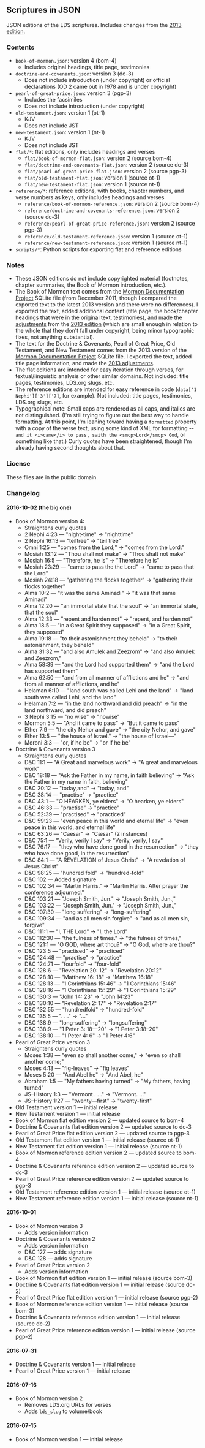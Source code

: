 ## Scriptures in JSON

JSON editions of the LDS scriptures. Includes changes from the [2013 edition](https://www.lds.org/scriptures/new-edition?lang=eng).


### Contents

- `book-of-mormon.json`: version 4 (bom-4)
    - Includes original headings, title page, testimonies
- `doctrine-and-covenants.json`: version 3 (dc-3)
    - Does not include introduction (under copyright) or official declarations (OD 2 came out in 1978 and is under copyright)
- `pearl-of-great-price.json`: version 3 (pgp-3)
    - Includes the facsimiles
    - Does not include introduction (under copyright)
- `old-testament.json`: version 1 (ot-1)
    - KJV
    - Does not include JST
- `new-testament.json`: version 1 (nt-1)
    - KJV
    - Does not include JST
- `flat/*`: flat editions, only includes headings and verses
    - `flat/book-of-mormon-flat.json`: version 2 (source bom-4)
    - `flat/doctrine-and-covenants-flat.json`: version 2 (source dc-3)
    - `flat/pearl-of-great-price-flat.json`: version 2 (source pgp-3)
    - `flat/old-testament-flat.json`: version 1 (source ot-1)
    - `flat/new-testament-flat.json`: version 1 (source nt-1)
- `reference/*`: reference editions, with books, chapter numbers, and verse numbers as keys, only includes headings and verses
    - `reference/book-of-mormon-reference.json`: version 2 (source bom-4)
    - `reference/doctrine-and-covenants-reference.json`: version 2 (source dc-3)
    - `reference/pearl-of-great-price-reference.json`: version 2 (source pgp-3)
    - `reference/old-testament-reference.json`: version 1 (source ot-1)
    - `reference/new-testament-reference.json`: version 1 (source nt-1)
- `scripts/*`: Python scripts for exporting flat and reference editions


### Notes

- These JSON editions do not include copyrighted material (footnotes, chapter summaries, the Book of Mormon introduction, etc.).
- The Book of Mormon text comes from the [Mormon Documentation Project](http://scriptures.nephi.org/) SQLite file (from December 2011, though I compared the exported text to the latest 2013 version and there were no differences). I exported the text, added additional content (title page, the book/chapter headings that were in the original text, testimonies), and made the [adjustments](https://www.lds.org/scriptures/adjustments?lang=eng) from the [2013 edition](https://www.lds.org/scriptures/new-edition?lang=eng) (which are small enough in relation to the whole that they don't fall under copyright, being minor typographic fixes, not anything substantial).
- The text for the Doctrine & Covenants, Pearl of Great Price, Old Testament, and New Testament comes from the 2013 version of the [Mormon Documentation Project](http://scriptures.nephi.org/) SQLite file. I exported the text, added title page information, and made the [2013 adjustments](https://www.lds.org/scriptures/adjustments?lang=eng).
- The flat editions are intended for easy iteration through verses, for textual/linguistic analysis or other similar domains. Not included: title pages, testimonies, LDS.org slugs, etc.
- The reference editions are intended for easy reference in code (`data['1 Nephi']['3']['7]`, for example). Not included: title pages, testimonies, LDS.org slugs, etc.
- Typographical note: Small caps are rendered as all caps, and italics are not distinguished. (I'm still trying to figure out the best way to handle formatting. At this point, I'm leaning toward having a `formatted` property with a copy of the verse text, using some kind of XML for formatting -- `and it <i>came</i> to pass, saith the <smcp>Lord</smcp> God`, or something like that.) Curly quotes have been straightened, though I'm already having second thoughts about that.


### License

These files are in the public domain.


### Changelog

#### 2016-10-02 (the big one)

- Book of Mormon version 4: 
    - Straightens curly quotes
    - 2 Nephi 4:23 — "night-time" -> "nighttime"
    - 2 Nephi 16:13 — "teiltree" -> "teil tree"
    - Omni 1:25 — "comes from the Lord;" -> "comes from the Lord:"
    - Mosiah 13:12 — "Thou shall not make" -> "Thou shalt not make"
    - Mosiah 16:5 — "Therefore, he is" -> "Therefore he is"
    - Mosiah 23:29 — "came to pass the the Lord" -> "came to pass that the Lord"
    - Mosiah 24:18 — "gathering the flocks together" -> "gathering their flocks together"
    - Alma 10:2 — "it was the same Aminadi" -> "it was that same Aminadi"
    - Alma 12:20 — "an immortal state that the soul" -> "an immortal state, that the soul"
    - Alma 12:33 — "repent and harden not" -> "repent, and harden not"
    - Alma 18:5 — "in a Great Spirit they supposed" -> "in a Great Spirit, they supposed"
    - Alma 19:18 — "to their astonishment they beheld" -> "to their astonishment, they beheld"
    - Alma 31:32 — "and also Amulek and Zeezrom" -> "and also Amulek and Zeezrom,"
    - Alma 58:39 — "and the Lord had supported them" -> "and the Lord has supported them"
    - Alma 62:50 — "and from all manner of afflictions and he" -> "and from all manner of afflictions, and he"
    - Helaman 6:10 — "land south was called Lehi and the land" -> "land south was called Lehi, and the land"
    - Helaman 7:2 — "in the land northward and did preach" -> "in the land northward, and did preach"
    - 3 Nephi 3:15 — "no wise" -> "nowise"
    - Mormon 5:5 — "And it came to pass" -> "But it came to pass"
    - Ether 7:9 — "the city Nehor and gave" -> "the city Nehor, and gave"
    - Ether 13:5 — "the house of Israel." -> "the house of Israel—"
    - Moroni 3:3 — "or, if he be" -> "or if he be"
- Doctrine & Covenants version 3
    - Straightens curly quotes
    - D&C 11:1 — "A Great and marvelous work" -> "A great and marvelous work"
    - D&C 18:18 — "Ask the Father in my name, in faith believing" -> "Ask the Father in my name in faith, believing"
    - D&C 20:12 — "today,and" -> "today, and"
    - D&C 38:14 — "practise" -> "practice"
    - D&C 43:1 — "O HEARKEN, ye elders" -> "O hearken, ye elders"
    - D&C 46:33 — "practise" -> "practice"
    - D&C 52:39 — "practised" -> "practiced"
    - D&C 59:23 — "even peace in this world and eternal life" -> "even peace in this world, and eternal life"
    - D&C 63:26 — "Caesar" -> "Cæsar" (2 instances)
    - D&C 75:1 — "Verily, verily I say" -> "Verily, verily, I say"
    - D&C 76:17 — "they who have done good in the resurrection" -> "they who have done good, in the resurrection"
    - D&C 84:1 — "A REVELATION of Jesus Christ" -> "A revelation of Jesus Christ"
    - D&C 98:25 — "hundred fold" -> "hundred-fold"
    - D&C 102 — Added signature
    - D&C 102:34 — "Martin Harris." -> "Martin Harris. After prayer the conference adjourned."
    - D&C 103:21 — "Joseph Smith, Jun." -> "Joseph Smith, Jun.,"
    - D&C 103:22 — "Joseph Smith, Jun." -> "Joseph Smith, Jun.,"
    - D&C 107:30 — "long suffering" -> "long-suffering"
    - D&C 109:34 — "and as all men sin forgive" -> "and as all men sin, forgive"
    - D&C 111:1 — "I, THE Lord" -> "I, the Lord"
    - D&C 112:30 — "the fulness of times." -> "the fulness of times,"
    - D&C 121:1 — "O GOD, where art thou?" -> "O God, where are thou?"
    - D&C 123:5 — "practised" -> "practiced"
    - D&C 124:48 — "practise" -> "practice"
    - D&C 124:71 — "fourfold" -> "four-fold"
    - D&C 128:6 — "Revelation 20: 12" -> "Revelation 20:12"
    - D&C 128:10 — "Matthew 16: 18" -> "Matthew 16:18"
    - D&C 128:13 — "1 Corinthians 15: 46" -> "1 Corinthians 15:46"
    - D&C 128:16 — "1 Corinthians 15: 29" -> "1 Corinthians 15:29"
    - D&C 130:3 — "John 14: 23" -> "John 14:23"
    - D&C 130:10 — "Revelation 2: 17" -> "Revelation 2:17"
    - D&C 132:55 — "hundredfold" -> "hundred-fold"
    - D&C 135:5 — ". . ." -> "…"
    - D&C 138:9 — "long-suffering" -> "longsuffering"
    - D&C 138:9 — "1 Peter 3: 18—20" -> "1 Peter 3:18–20"
    - D&C 138:10 — "1 Peter 4: 6" -> "1 Peter 4:6"
- Pearl of Great Price version 3
    - Straightens curly quotes
    - Moses 1:38 — "even so shall another come," -> "even so shall another come;"
    - Moses 4:13 — "fig-leaves" -> "fig leaves"
    - Moses 5:20 — "And Abel he" -> "And Abel, he"
    - Abraham 1:5 — "My fathers having turned" -> "My fathers, having turned"
    - JS–History 1:3 — "Vermont . . ." -> "Vermont. …"
    - JS–History 1:27 — "twenty—first" -> "twenty-first"
- Old Testament version 1 — initial release
- New Testament version 1 — initial release
- Book of Mormon flat edition version 2 — updated source to bom-4
- Doctrine & Covenants flat edition version 2 — updated source to dc-3
- Pearl of Great Price flat edition version 2 — updated source to pgp-3
- Old Testament flat edition version 1 — initial release (source ot-1)
- New Testament flat edition version 1 — initial release (source nt-1)
- Book of Mormon reference edition version 2 — updated source to bom-4
- Doctrine & Covenants reference edition version 2 — updated source to dc-3
- Pearl of Great Price reference edition version 2 — updated source to pgp-3
- Old Testament reference edition version 1 — initial release (source ot-1)
- New Testament reference edition version 1 — initial release (source nt-1)

#### 2016-10-01

- Book of Mormon version 3
    - Adds version information
- Doctrine & Covenants version 2
    - Adds version information
    - D&C 127 — adds signature
    - D&C 128 — adds signature
- Pearl of Great Price version 2
    - Adds version information
- Book of Mormon flat edition version 1 — initial release (source bom-3)
- Doctrine & Covenants flat edition version 1 — initial release (source dc-2)
- Pearl of Great Price flat edition version 1 — initial release (source pgp-2)
- Book of Mormon reference edition version 1 — initial release (source bom-3)
- Doctrine & Covenants reference edition version 1 — initial release (source dc-2)
- Pearl of Great Price reference edition version 1 — initial release (source pgp-2)

#### 2016-07-31

- Doctrine & Covenants version 1 — initial release
- Pearl of Great Price version 1 — initial release

#### 2016-07-16

- Book of Mormon version 2
    - Removes LDS.org URLs for verses
    - Adds `lds_slug` to volume/book

#### 2016-07-15

- Book of Mormon version 1 — initial release
